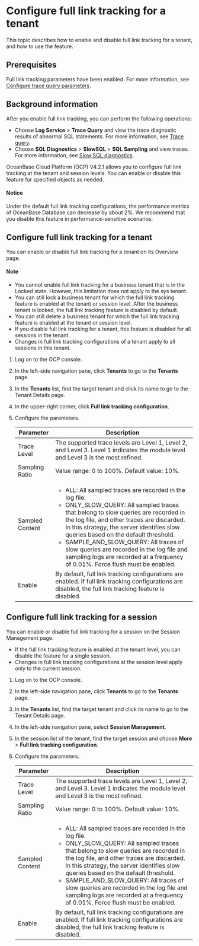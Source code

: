 # Configure full link tracking for a tenant

This topic describes how to enable and disable full link tracking for a tenant, and how to use the feature.

## Prerequisites

Full link tracking parameters have been enabled. For more information, see [Configure trace query parameters](../../1300.log-service/300.configuration-trace-paremeters.md).

## Background information

After you enable full link tracking, you can perform the following operations:

* Choose **Log Service** > **Trace Query** and view the trace diagnostic results of abnormal SQL statements. For more information, see [Trace query](../../1300.log-service/400.trace-query.md).
* Choose **SQL Diagnostics** > **SlowSQL** > **SQL Sampling** and view traces. For more information, see [Slow SQL diagnostics](../../1000.diagnosis-and-tuning-fuctions/100.manage-sql-diagnosis/600.slowsql-diagnostics.md).

OceanBase Cloud Platform (OCP) V4.2.1 allows you to configure full link tracking at the tenant and session levels. You can enable or disable this feature for specified objects as needed.

<main id="notice" type='notice'>
  <h4>Notice</h4>
  <p>Under the default full link tracking configurations, the performance metrics of OceanBase Database can decrease by about 2%. We recommend that you disable this feature in performance-sensitive scenarios. </p>
</main>

## Configure full link tracking for a tenant

You can enable or disable full link tracking for a tenant on its Overview page.

<main id="notice" type='explain'>
  <h4>Note</h4>
  <ul><li>You cannot enable full link tracking for a business tenant that is in the Locked state. However, this limitation does not apply to the sys tenant. </li><li>You can still lock a business tenant for which the full link tracking feature is enabled at the tenant or session level. After the business tenant is locked, the full link tracking feature is disabled by default. </li><li>You can still delete a business tenant for which the full link tracking feature is enabled at the tenant or session level. </li><li>If you disable full link tracking for a tenant, this feature is disabled for all sessions in the tenant. </li><li>Changes in full link tracking configurations of a tenant apply to all sessions in this tenant. </li></ul>
</main>

1. Log on to the OCP console.

2. In the left-side navigation pane, click **Tenants** to go to the **Tenants** page.

3. In the **Tenants** list, find the target tenant and click its name to go to the Tenant Details page.

4. In the upper-right corner, click **Full link tracking configuration**.

5. Configure the parameters.

   | Parameter | Description |
   |-----|------|
   | Trace Level | The supported trace levels are Level 1, Level 2, and Level 3. Level 1 indicates the module level and Level 3 is the most refined.  |
   | Sampling Ratio | Value range: 0 to 100%. Default value: 10%.  |
   | Sampled Content | <ul><li>ALL: All sampled traces are recorded in the log file. </li><li>ONLY_SLOW_QUERY: All sampled traces that belong to slow queries are recorded in the log file, and other traces are discarded. In this strategy, the server identifies slow queries based on the default threshold. </li><li>SAMPLE_AND_SLOW_QUERY: All traces of slow queries are recorded in the log file and sampling logs are recorded at a frequency of 0.01%. Force flush must be enabled. </li></ul> |
   | Enable | By default, full link tracking configurations are enabled. If full link tracking configurations are disabled, the full link tracking feature is disabled.  |

## Configure full link tracking for a session

You can enable or disable full link tracking for a session on the Session Management page.

<ul><li>If the full link tracking feature is enabled at the tenant level, you can disable the feature for a single session. </li><li>Changes in full link tracking configurations at the session level apply only to the current session. </li></ul>

1. Log on to the OCP console.

2. In the left-side navigation pane, click **Tenants** to go to the **Tenants** page.

3. In the **Tenants** list, find the target tenant and click its name to go to the Tenant Details page.

4. In the left-side navigation pane, select **Session Management**.

5. In the session list of the tenant, find the target session and choose **More** > **Full link tracking configuration**.

6. Configure the parameters.

   | Parameter | Description |
   |------|------|
   | Trace Level | The supported trace levels are Level 1, Level 2, and Level 3. Level 1 indicates the module level and Level 3 is the most refined.  |
   | Sampling Ratio | Value range: 0 to 100%. Default value: 10%.  |
   | Sampled Content | <ul><li>ALL: All sampled traces are recorded in the log file. </li><li>ONLY_SLOW_QUERY: All sampled traces that belong to slow queries are recorded in the log file, and other traces are discarded. In this strategy, the server identifies slow queries based on the default threshold. </li><li>SAMPLE_AND_SLOW_QUERY: All traces of slow queries are recorded in the log file and sampling logs are recorded at a frequency of 0.01%. Force flush must be enabled. </li></ul> |
   | Enable | By default, full link tracking configurations are enabled. If full link tracking configurations are disabled, the full link tracking feature is disabled.  |
